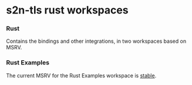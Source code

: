 # s2n-tls rust workspaces

### Rust

Contains the bindings and other integrations, in two workspaces based on MSRV.

### Rust Examples

The current MSRV for the Rust Examples workspace is [stable](https://releases.rs/).




